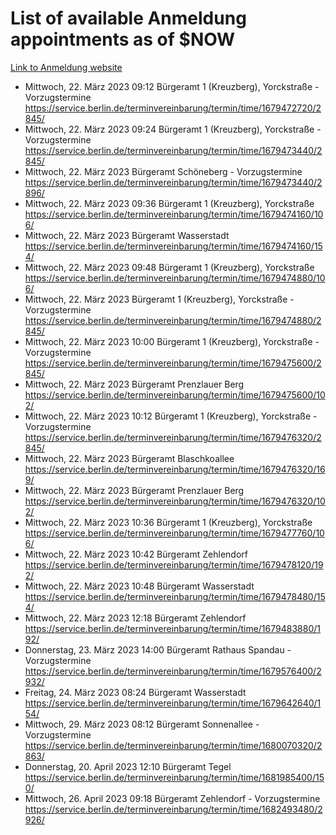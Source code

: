# List of available Anmeldung appointments as of $NOW
[Link to Anmeldung website](https://service.berlin.de/terminvereinbarung/termin/tag.php?termin=1&anliegen[]=120686&dienstleisterlist=122210,122217,327316,122219,327312,122227,327314,122231,327346,122243,327348,122254,122252,329742,122260,329745,122262,329748,122271,327278,122273,327274,122277,327276,330436,122280,327294,122282,327290,122284,327292,122291,327270,122285,327266,122286,327264,122296,327268,150230,329760,122297,327286,122294,327284,122312,329763,122314,329775,122304,327330,122311,327334,122309,327332,317869,122281,327352,122279,329772,122283,122276,327324,122274,327326,122267,329766,122246,327318,122251,327320,122257,327322,122208,327298,122226,327300&herkunft=http%3A%2F%2Fservice.berlin.de%2Fdienstleistung%2F120686%2F)
- Mittwoch, 22. März 2023 09:12 Bürgeramt 1 (Kreuzberg), Yorckstraße - Vorzugstermine https://service.berlin.de/terminvereinbarung/termin/time/1679472720/2845/
- Mittwoch, 22. März 2023 09:24 Bürgeramt 1 (Kreuzberg), Yorckstraße - Vorzugstermine https://service.berlin.de/terminvereinbarung/termin/time/1679473440/2845/
- Mittwoch, 22. März 2023  Bürgeramt Schöneberg - Vorzugstermine https://service.berlin.de/terminvereinbarung/termin/time/1679473440/2896/
- Mittwoch, 22. März 2023 09:36 Bürgeramt 1 (Kreuzberg), Yorckstraße https://service.berlin.de/terminvereinbarung/termin/time/1679474160/106/
- Mittwoch, 22. März 2023  Bürgeramt Wasserstadt https://service.berlin.de/terminvereinbarung/termin/time/1679474160/154/
- Mittwoch, 22. März 2023 09:48 Bürgeramt 1 (Kreuzberg), Yorckstraße https://service.berlin.de/terminvereinbarung/termin/time/1679474880/106/
- Mittwoch, 22. März 2023  Bürgeramt 1 (Kreuzberg), Yorckstraße - Vorzugstermine https://service.berlin.de/terminvereinbarung/termin/time/1679474880/2845/
- Mittwoch, 22. März 2023 10:00 Bürgeramt 1 (Kreuzberg), Yorckstraße - Vorzugstermine https://service.berlin.de/terminvereinbarung/termin/time/1679475600/2845/
- Mittwoch, 22. März 2023  Bürgeramt Prenzlauer Berg https://service.berlin.de/terminvereinbarung/termin/time/1679475600/102/
- Mittwoch, 22. März 2023 10:12 Bürgeramt 1 (Kreuzberg), Yorckstraße - Vorzugstermine https://service.berlin.de/terminvereinbarung/termin/time/1679476320/2845/
- Mittwoch, 22. März 2023  Bürgeramt Blaschkoallee https://service.berlin.de/terminvereinbarung/termin/time/1679476320/169/
- Mittwoch, 22. März 2023  Bürgeramt Prenzlauer Berg https://service.berlin.de/terminvereinbarung/termin/time/1679476320/102/
- Mittwoch, 22. März 2023 10:36 Bürgeramt 1 (Kreuzberg), Yorckstraße https://service.berlin.de/terminvereinbarung/termin/time/1679477760/106/
- Mittwoch, 22. März 2023 10:42 Bürgeramt Zehlendorf https://service.berlin.de/terminvereinbarung/termin/time/1679478120/192/
- Mittwoch, 22. März 2023 10:48 Bürgeramt Wasserstadt https://service.berlin.de/terminvereinbarung/termin/time/1679478480/154/
- Mittwoch, 22. März 2023 12:18 Bürgeramt Zehlendorf https://service.berlin.de/terminvereinbarung/termin/time/1679483880/192/
- Donnerstag, 23. März 2023 14:00 Bürgeramt Rathaus Spandau - Vorzugstermine https://service.berlin.de/terminvereinbarung/termin/time/1679576400/2932/
- Freitag, 24. März 2023 08:24 Bürgeramt Wasserstadt https://service.berlin.de/terminvereinbarung/termin/time/1679642640/154/
- Mittwoch, 29. März 2023 08:12 Bürgeramt Sonnenallee - Vorzugstermine https://service.berlin.de/terminvereinbarung/termin/time/1680070320/2863/
- Donnerstag, 20. April 2023 12:10 Bürgeramt Tegel https://service.berlin.de/terminvereinbarung/termin/time/1681985400/150/
- Mittwoch, 26. April 2023 09:18 Bürgeramt Zehlendorf - Vorzugstermine https://service.berlin.de/terminvereinbarung/termin/time/1682493480/2926/

